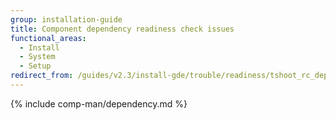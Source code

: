 ```yaml
---
group: installation-guide
title: Component dependency readiness check issues
functional_areas:
  - Install
  - System
  - Setup
redirect_from: /guides/v2.3/install-gde/trouble/readiness/tshoot_rc_depend.html
---
```


{% include comp-man/dependency.md %}

